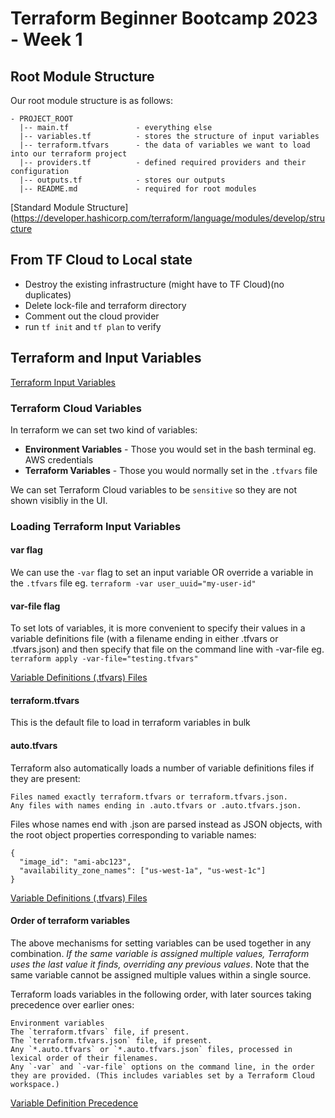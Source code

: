 # Terraform Beginner Bootcamp 2023 - Week 1

## Root Module Structure

Our root module structure is as follows:
```
- PROJECT_ROOT
  |-- main.tf               - everything else
  |-- variables.tf          - stores the structure of input variables
  |-- terraform.tfvars      - the data of variables we want to load into our terraform project
  |-- providers.tf          - defined required providers and their configuration
  |-- outputs.tf            - stores our outputs
  |-- README.md             - required for root modules
```
[Standard Module Structure](https://developer.hashicorp.com/terraform/language/modules/develop/structure

## From TF Cloud to Local state

- Destroy the existing infrastructure (might have to TF Cloud)(no duplicates)
- Delete lock-file and terraform directory
- Comment out the cloud provider
- run `tf init` and `tf plan` to verify

## Terraform and Input Variables

[Terraform Input Variables](https://developer.hashicorp.com/terraform/language/values/variables)

### Terraform Cloud Variables

In terraform we can set two kind of variables:
- **Environment Variables** - Those you would set in the bash terminal eg. AWS credentials
- **Terraform Variables** - Those you would normally set in the `.tfvars` file

We can set Terraform Cloud variables to be `sensitive` so they are not shown visibliy in the UI.

### Loading Terraform Input Variables

#### var flag
We can use the `-var` flag to set an input variable OR override a variable in the `.tfvars` file eg. `terraform -var user_uuid="my-user-id"`

#### var-file flag
To set lots of variables, it is more convenient to specify their values in a variable definitions file (with a filename ending in either .tfvars or .tfvars.json) and then specify that file on the command line with -var-file eg. `terraform apply -var-file="testing.tfvars"`

[Variable Definitions (.tfvars) Files](https://developer.hashicorp.com/terraform/language/values/variables#variable-definitions-tfvars-files)

#### terraform.tfvars

This is the default file to load in terraform variables in bulk

#### auto.tfvars
Terraform also automatically loads a number of variable definitions files if they are present:

    Files named exactly terraform.tfvars or terraform.tfvars.json.
    Any files with names ending in .auto.tfvars or .auto.tfvars.json.

Files whose names end with .json are parsed instead as JSON objects, with the root object properties corresponding to variable names:

```
{
  "image_id": "ami-abc123",
  "availability_zone_names": ["us-west-1a", "us-west-1c"]
}
```

[Variable Definitions (.tfvars) Files](https://developer.hashicorp.com/terraform/language/values/variables#variable-definitions-tfvars-files)

#### Order of terraform variables
The above mechanisms for setting variables can be used together in any combination. _If the same variable is assigned multiple values, Terraform uses the last value it finds, overriding any previous values_. Note that the same variable cannot be assigned multiple values within a single source.

Terraform loads variables in the following order, with later sources taking precedence over earlier ones:

    Environment variables
    The `terraform.tfvars` file, if present.
    The `terraform.tfvars.json` file, if present.
    Any `*.auto.tfvars` or `*.auto.tfvars.json` files, processed in lexical order of their filenames.
    Any `-var` and `-var-file` options on the command line, in the order they are provided. (This includes variables set by a Terraform Cloud workspace.)

[Variable Definition Precedence](https://developer.hashicorp.com/terraform/language/values/variables#variable-definition-precedence)